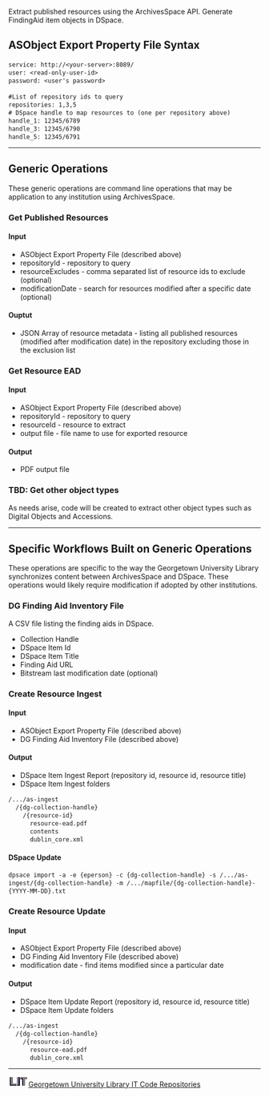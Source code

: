 Extract published resources using the ArchivesSpace API.
Generate FindingAid item objects in DSpace.

## ASObject Export Property File Syntax
```
service: http://<your-server>:8089/
user: <read-only-user-id>
password: <user's password>

#List of repository ids to query
repositories: 1,3,5
# DSpace handle to map resources to (one per repository above)
handle_1: 12345/6789 
handle_3: 12345/6790
handle_5: 12345/6791
```
***

## Generic Operations
These generic operations are command line operations that may be application to any institution using ArchivesSpace.

### Get Published Resources

#### Input
* ASObject Export Property File (described above)
* repositoryId - repository to query
* resourceExcludes - comma separated list of resource ids to exclude (optional)
* modificationDate - search for resources modified after a specific date (optional)

#### Ouptut
* JSON Array of resource metadata - listing all published resources (modified after modification date) in the repository excluding those in the exclusion list

### Get Resource EAD

#### Input
* ASObject Export Property File (described above)
* repositoryId - repository to query
* resourceId - resource to extract
* output file - file name to use for exported resource

#### Output
* PDF output file

### TBD: Get other object types
As needs arise, code will be created to extract other object types such as Digital Objects and Accessions.  

***

## Specific Workflows Built on Generic Operations
These operations are specific to the way the Georgetown University Library synchronizes content between ArchivesSpace and DSpace.  These operations would likely require modification if adopted by other institutions.

### DG Finding Aid Inventory File
A CSV file listing the finding aids in DSpace.

* Collection Handle
* DSpace Item Id
* DSpace Item Title
* Finding Aid URL
* Bitstream last modification date (optional)

### Create Resource Ingest 

#### Input
* ASObject Export Property File (described above)
* DG Finding Aid Inventory File (described above)

#### Output
* DSpace Item Ingest Report (repository id, resource id, resource title)
* DSpace Item Ingest folders

```
/.../as-ingest
  /{dg-collection-handle}
    /{resource-id}
      resource-ead.pdf
      contents
      dublin_core.xml
```

#### DSpace Update
```
dpsace import -a -e {eperson} -c {dg-collection-handle} -s /.../as-ingest/{dg-collection-handle} -m /.../mapfile/{dg-collection-handle}-{YYYY-MM-DD}.txt
```

### Create Resource Update

#### Input
* ASObject Export Property File (described above)
* DG Finding Aid Inventory File (described above)
* modification date - find items modified since a particular date

#### Output
* DSpace Item Update Report (repository id, resource id, resource title)
* DSpace Item Update folders

```
/.../as-ingest
  /{dg-collection-handle}
    /{resource-id}
      resource-ead.pdf
      dublin_core.xml
```

***
[![Georgetown University Library IT Code Repositories](https://raw.githubusercontent.com/Georgetown-University-Libraries/georgetown-university-libraries.github.io/master/LIT-logo-small.png)Georgetown University Library IT Code Repositories](http://georgetown-university-libraries.github.io/)

